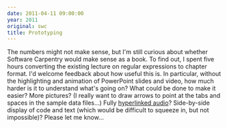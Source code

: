 ```yaml
---
date: 2011-04-11 09:00:00
year: 2011
original: swc
title: Prototyping
---
```

<p>The numbers might not make sense, but I'm still curious about whether Software Carpentry would make sense as a book.  To find out, I spent five hours converting the existing lecture on regular expressions to chapter format. I'd welcome feedback about how useful this is. In particular, without the highlighting and animation of PowerPoint slides and video, how much harder is it to understand what's going on?  What could be done to make it easier?  More pictures?  (I really want to draw arrows to point at the tabs and spaces in the sample data files…)  Fully <a href="http://yoyodyne.cc/h/">hyperlinked audio</a>?  Side-by-side display of code and text (which would be difficult to squeeze in, but not impossible)?  Please let me know…</p>
